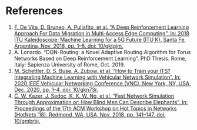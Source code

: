 # References
 1. [F. De Vita, D. Bruneo, A. Puliafito, et al. “A Deep Reinforcement Learning Approach For Data Migration in Multi-Access Edge Computing”. In: 2018 ITU Kaleidoscope: Machine Learning for a 5G Future (ITU K). Santa Fe, Argentina, Nov. 2018, pp. 1–8. doi: 10/gktgjm.](https://doi.org/10/gktgjm)
 2. A. Lonardo. “DQN-Routing: a Novel Adaptive Routing Algorithm for Torus Networks Based on Deep Reinforcement Learning”. PhD Thesis. Rome, Italy: Sapienza University of Rome, Oct. 2019.
 3. [M. Schettler, D. S. Buse, A. Zubow, et al. “How to Train your ITS? Integrating Machine Learning with Vehicular Network Simulation”. In: 2020 IEEE Vehicular Networking Conference (VNC). New York, NY, USA, Dec. 2020, pp. 1–4. doi: 10/gkn73r.](https://doi.org/10/gkn73r)
 4. [C. W. Kazer, J. Sedoc, K. K. W. Ng, et al. “Fast Network Simulation Through Approximation or: How Blind Men Can Describe Elephants”. In: Proceedings of the 17th ACM Workshop on Hot Topics in Networks (HotNets ’18). Redmond, WA, USA, Nov. 2018, pp. 141–147. doi: 10/gmbrbj.](https://doi.org/10/gmbrbj)

